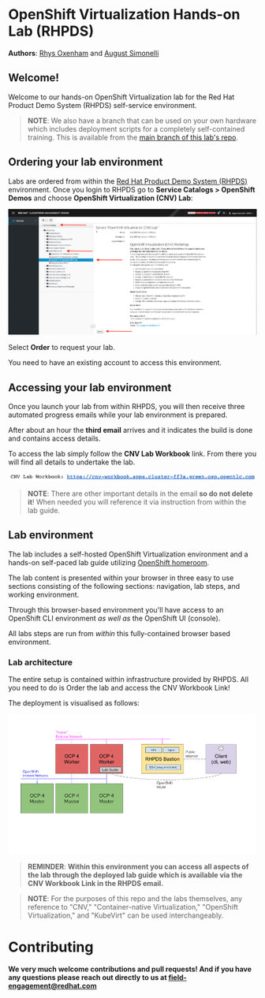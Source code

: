 # OpenShift Virtualization Hands-on Lab (RHPDS)

**Authors**: [Rhys Oxenham](mailto:roxenham@redhat.com) and [August Simonelli](mailto:asimonel@redhat.com)

## Welcome!

Welcome to our hands-on OpenShift Virtualization lab for the Red Hat Product Demo System (RHPDS) self-service environment. 

> **NOTE**: We also have a branch that can be used on your own hardware which includes deployment scripts for a completely self-contained training. This is available from the [main branch of this lab's repo](https://github.com/RHFieldProductManagement/openshift-virt-labs/tree/master).

## Ordering your lab environment

Labs are ordered from within the [Red Hat Product Demo System (RHPDS)](https://rhpds.redhat.com/catalog/explorer) environment. Once you login to RHPDS go to **Service Catalogs > OpenShift Demos** and choose **OpenShift Virtualization (CNV) Lab**:

<center>
    <img src="docs/workshop/content/img/intro-rhpds-catalog.png"/>
</center>

Select **Order** to request your lab.

You need to have an existing account to access this environment.

## Accessing your lab environment

Once you launch your lab from within RHPDS, you will then receive three automated progress emails while your lab environment is prepared. 

After about an hour the **third email** arrives and it indicates the build is done and contains access details.

To access the lab simply follow the **CNV Lab Workbook** link. From there you will find all details to undertake the lab.

<center>
    <img src="docs/workshop/content/img/workbook-link.png"/>
</center>

> **NOTE**: There are other important details in the email **so do not delete it**! When needed you will reference it via instruction from within the lab guide.

## Lab environment

The lab includes a self-hosted OpenShift Virtualization environment and a hands-on self-paced lab guide utilizing [OpenShift homeroom](https://github.com/openshift-homeroom).

The lab content is presented within your browser in three easy to use sections consisting of the following sections: navigation, lab steps, and working environment. 

Through this browser-based environment you'll have access to an OpenShift CLI environment *as well as* the OpenShift UI (console).

All labs steps are run from *within* this fully-contained browser based environment.

### Lab architecture 

The entire setup is contained within infrastructure provided by RHPDS. All you need to do is Order the lab and access the CNV Workbook Link!

The deployment is visualised as follows:

<center>
    <img src="docs/workshop/content/img/labarch.png"/>
</center>

> **REMINDER**: **Within this environment you can access all aspects of the lab through the deployed lab guide which is available via the CNV Workbook Link in the RHPDS email.**

> **NOTE**: For the purposes of this repo and the labs themselves, any reference to "CNV," "Container-native Virtualization," "OpenShift Virtualization," and "KubeVirt" can be used interchangeably.

# Contributing

**We very much welcome contributions and pull requests! And if you have any questions please reach out directly to us at field-engagement@redhat.com**
